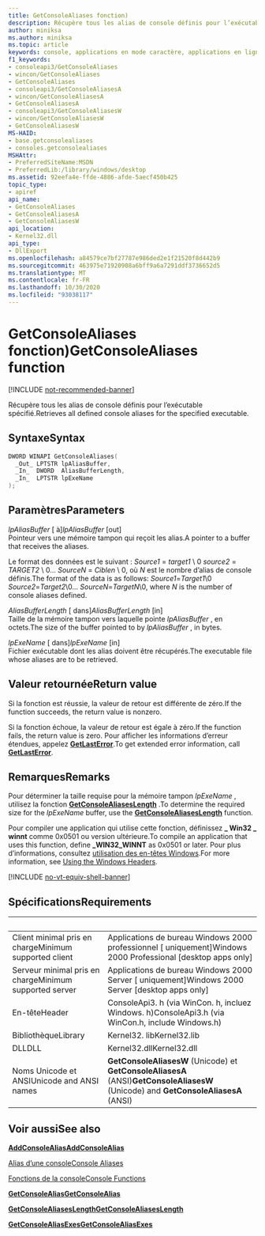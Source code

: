 ```yaml
---
title: GetConsoleAliases fonction)
description: Récupère tous les alias de console définis pour l’exécutable spécifié.
author: miniksa
ms.author: miniksa
ms.topic: article
keywords: console, applications en mode caractère, applications en ligne de commande, applications de terminal, API console
f1_keywords:
- consoleapi3/GetConsoleAliases
- wincon/GetConsoleAliases
- GetConsoleAliases
- consoleapi3/GetConsoleAliasesA
- wincon/GetConsoleAliasesA
- GetConsoleAliasesA
- consoleapi3/GetConsoleAliasesW
- wincon/GetConsoleAliasesW
- GetConsoleAliasesW
MS-HAID:
- base.getconsolealiases
- consoles.getconsolealiases
MSHAttr:
- PreferredSiteName:MSDN
- PreferredLib:/library/windows/desktop
ms.assetid: 92eefa4e-ffde-4886-afde-5aecf450b425
topic_type:
- apiref
api_name:
- GetConsoleAliases
- GetConsoleAliasesA
- GetConsoleAliasesW
api_location:
- Kernel32.dll
api_type:
- DllExport
ms.openlocfilehash: a84579ce7bf27787e986ded2e1f21520f8d442b9
ms.sourcegitcommit: 463975e71920908a6bff9a6a7291ddf3736652d5
ms.translationtype: MT
ms.contentlocale: fr-FR
ms.lasthandoff: 10/30/2020
ms.locfileid: "93038117"
---
```

# <a name="getconsolealiases-function"></a><span data-ttu-id="3fe89-104">GetConsoleAliases fonction)</span><span class="sxs-lookup"><span data-stu-id="3fe89-104">GetConsoleAliases function</span></span>

[!INCLUDE [not-recommended-banner](./includes/not-recommended-banner.md)]

<span data-ttu-id="3fe89-105">Récupère tous les alias de console définis pour l’exécutable spécifié.</span><span class="sxs-lookup"><span data-stu-id="3fe89-105">Retrieves all defined console aliases for the specified executable.</span></span>

## <a name="syntax"></a><span data-ttu-id="3fe89-106">Syntaxe</span><span class="sxs-lookup"><span data-stu-id="3fe89-106">Syntax</span></span>

```C
DWORD WINAPI GetConsoleAliases(
  _Out_ LPTSTR lpAliasBuffer,
  _In_  DWORD  AliasBufferLength,
  _In_  LPTSTR lpExeName
);
```

## <a name="parameters"></a><span data-ttu-id="3fe89-107">Paramètres</span><span class="sxs-lookup"><span data-stu-id="3fe89-107">Parameters</span></span>

<span data-ttu-id="3fe89-108">*lpAliasBuffer* \[ à\]</span><span class="sxs-lookup"><span data-stu-id="3fe89-108">*lpAliasBuffer* \[out\]</span></span>  
<span data-ttu-id="3fe89-109">Pointeur vers une mémoire tampon qui reçoit les alias.</span><span class="sxs-lookup"><span data-stu-id="3fe89-109">A pointer to a buffer that receives the aliases.</span></span>

<span data-ttu-id="3fe89-110">Le format des données est le suivant : *Source1* = *target1* \\ 0 *source2* = *TARGET2* \\ 0... *SourceN* = *Ciblen* \\ 0, où *N* est le nombre d’alias de console définis.</span><span class="sxs-lookup"><span data-stu-id="3fe89-110">The format of the data is as follows: *Source1*=*Target1*\\0 *Source2*=*Target2*\\0... *SourceN*=*TargetN*\\0, where *N* is the number of console aliases defined.</span></span>

<span data-ttu-id="3fe89-111">*AliasBufferLength* \[ dans\]</span><span class="sxs-lookup"><span data-stu-id="3fe89-111">*AliasBufferLength* \[in\]</span></span>  
<span data-ttu-id="3fe89-112">Taille de la mémoire tampon vers laquelle pointe *lpAliasBuffer* , en octets.</span><span class="sxs-lookup"><span data-stu-id="3fe89-112">The size of the buffer pointed to by *lpAliasBuffer* , in bytes.</span></span>

<span data-ttu-id="3fe89-113">*lpExeName* \[ dans\]</span><span class="sxs-lookup"><span data-stu-id="3fe89-113">*lpExeName* \[in\]</span></span>  
<span data-ttu-id="3fe89-114">Fichier exécutable dont les alias doivent être récupérés.</span><span class="sxs-lookup"><span data-stu-id="3fe89-114">The executable file whose aliases are to be retrieved.</span></span>

## <a name="return-value"></a><span data-ttu-id="3fe89-115">Valeur retournée</span><span class="sxs-lookup"><span data-stu-id="3fe89-115">Return value</span></span>

<span data-ttu-id="3fe89-116">Si la fonction est réussie, la valeur de retour est différente de zéro.</span><span class="sxs-lookup"><span data-stu-id="3fe89-116">If the function succeeds, the return value is nonzero.</span></span>

<span data-ttu-id="3fe89-117">Si la fonction échoue, la valeur de retour est égale à zéro.</span><span class="sxs-lookup"><span data-stu-id="3fe89-117">If the function fails, the return value is zero.</span></span> <span data-ttu-id="3fe89-118">Pour afficher les informations d’erreur étendues, appelez [**GetLastError**](https://msdn.microsoft.com/library/windows/desktop/ms679360).</span><span class="sxs-lookup"><span data-stu-id="3fe89-118">To get extended error information, call [**GetLastError**](https://msdn.microsoft.com/library/windows/desktop/ms679360).</span></span>

## <a name="remarks"></a><span data-ttu-id="3fe89-119">Remarques</span><span class="sxs-lookup"><span data-stu-id="3fe89-119">Remarks</span></span>

<span data-ttu-id="3fe89-120">Pour déterminer la taille requise pour la mémoire tampon *lpExeName* , utilisez la fonction [**GetConsoleAliasesLength**](getconsolealiaseslength.md) .</span><span class="sxs-lookup"><span data-stu-id="3fe89-120">To determine the required size for the *lpExeName* buffer, use the [**GetConsoleAliasesLength**](getconsolealiaseslength.md) function.</span></span>

<span data-ttu-id="3fe89-121">Pour compiler une application qui utilise cette fonction, définissez **\_ Win32 \_ winnt** comme 0x0501 ou version ultérieure.</span><span class="sxs-lookup"><span data-stu-id="3fe89-121">To compile an application that uses this function, define **\_WIN32\_WINNT** as 0x0501 or later.</span></span> <span data-ttu-id="3fe89-122">Pour plus d’informations, consultez [utilisation des en-têtes Windows](https://msdn.microsoft.com/library/windows/desktop/aa383745).</span><span class="sxs-lookup"><span data-stu-id="3fe89-122">For more information, see [Using the Windows Headers](https://msdn.microsoft.com/library/windows/desktop/aa383745).</span></span>

[!INCLUDE [no-vt-equiv-shell-banner](./includes/no-vt-equiv-shell-banner.md)]

## <a name="requirements"></a><span data-ttu-id="3fe89-123">Spécifications</span><span class="sxs-lookup"><span data-stu-id="3fe89-123">Requirements</span></span>

| &nbsp; | &nbsp; |
|-|-|
| <span data-ttu-id="3fe89-124">Client minimal pris en charge</span><span class="sxs-lookup"><span data-stu-id="3fe89-124">Minimum supported client</span></span> | <span data-ttu-id="3fe89-125">Applications de bureau Windows 2000 professionnel \[ uniquement\]</span><span class="sxs-lookup"><span data-stu-id="3fe89-125">Windows 2000 Professional \[desktop apps only\]</span></span> |
| <span data-ttu-id="3fe89-126">Serveur minimal pris en charge</span><span class="sxs-lookup"><span data-stu-id="3fe89-126">Minimum supported server</span></span> | <span data-ttu-id="3fe89-127">Applications de bureau Windows 2000 Server \[ uniquement\]</span><span class="sxs-lookup"><span data-stu-id="3fe89-127">Windows 2000 Server \[desktop apps only\]</span></span> |
| <span data-ttu-id="3fe89-128">En-tête</span><span class="sxs-lookup"><span data-stu-id="3fe89-128">Header</span></span> | <span data-ttu-id="3fe89-129">ConsoleApi3. h (via WinCon. h, incluez Windows. h)</span><span class="sxs-lookup"><span data-stu-id="3fe89-129">ConsoleApi3.h (via WinCon.h, include Windows.h)</span></span> |
| <span data-ttu-id="3fe89-130">Bibliothèque</span><span class="sxs-lookup"><span data-stu-id="3fe89-130">Library</span></span> | <span data-ttu-id="3fe89-131">Kernel32. lib</span><span class="sxs-lookup"><span data-stu-id="3fe89-131">Kernel32.lib</span></span> |
| <span data-ttu-id="3fe89-132">DLL</span><span class="sxs-lookup"><span data-stu-id="3fe89-132">DLL</span></span> | <span data-ttu-id="3fe89-133">Kernel32.dll</span><span class="sxs-lookup"><span data-stu-id="3fe89-133">Kernel32.dll</span></span> |
| <span data-ttu-id="3fe89-134">Noms Unicode et ANSI</span><span class="sxs-lookup"><span data-stu-id="3fe89-134">Unicode and ANSI names</span></span> | <span data-ttu-id="3fe89-135">**GetConsoleAliasesW** (Unicode) et **GetConsoleAliasesA** (ANSI)</span><span class="sxs-lookup"><span data-stu-id="3fe89-135">**GetConsoleAliasesW** (Unicode) and **GetConsoleAliasesA** (ANSI)</span></span> |

## <a name="see-also"></a><span data-ttu-id="3fe89-136">Voir aussi</span><span class="sxs-lookup"><span data-stu-id="3fe89-136">See also</span></span>

[<span data-ttu-id="3fe89-137">**AddConsoleAlias**</span><span class="sxs-lookup"><span data-stu-id="3fe89-137">**AddConsoleAlias**</span></span>](addconsolealias.md)

[<span data-ttu-id="3fe89-138">Alias d’une console</span><span class="sxs-lookup"><span data-stu-id="3fe89-138">Console Aliases</span></span>](console-aliases.md)

[<span data-ttu-id="3fe89-139">Fonctions de la console</span><span class="sxs-lookup"><span data-stu-id="3fe89-139">Console Functions</span></span>](console-functions.md)

[<span data-ttu-id="3fe89-140">**GetConsoleAlias**</span><span class="sxs-lookup"><span data-stu-id="3fe89-140">**GetConsoleAlias**</span></span>](getconsolealias.md)

[<span data-ttu-id="3fe89-141">**GetConsoleAliasesLength**</span><span class="sxs-lookup"><span data-stu-id="3fe89-141">**GetConsoleAliasesLength**</span></span>](getconsolealiaseslength.md)

[<span data-ttu-id="3fe89-142">**GetConsoleAliasExes**</span><span class="sxs-lookup"><span data-stu-id="3fe89-142">**GetConsoleAliasExes**</span></span>](getconsolealiasexes.md)

